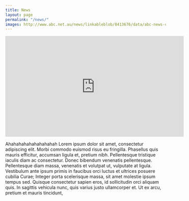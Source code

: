 ```yaml
---
title: News
layout: page
permalink: "/news/"
images: http://www.abc.net.au/news/linkableblob/8413676/data/abc-news-og-data.jpg
---
```


<iframe width="560" height="315" src="https://www.youtube.com/embed/20_93h7MvuE?rel=0" frameborder="0" allow="autoplay; encrypted-media" allowfullscreen></iframe>

Ahahahahahahahahahah
Lorem ipsum dolor sit amet, consectetur adipiscing elit. Morbi commodo euismod risus eu fringilla. Phasellus quis mauris efficitur, accumsan ligula et, pretium nibh. Pellentesque tristique iaculis diam ac consectetur. Donec bibendum venenatis pellentesque. Pellentesque diam massa, venenatis et volutpat ut, vulputate at ligula. Vestibulum ante ipsum primis in faucibus orci luctus et ultrices posuere cubilia Curae; Integer porta scelerisque massa, sit amet molestie ipsum tempus sed. Quisque consectetur sapien eros, id sollicitudin orci aliquam quis. In sagittis vehicula nunc, quis varius justo ullamcorper et. Ut ex arcu, pretium et mauris tincidunt,
